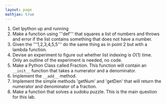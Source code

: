 ```yaml
---
layout: page
mathjax: true
---
```



<!-- Here is a link to the [Python/Numpy Tutorial](http://cs231n.github.io/python-numpy-tutorial/) covered in class.  -->

1. Get Ipython up and running
2. Make a function using '''def''' that squares a list of numbers and throws and error if the list contains something that does not have a number. 
3. Given the '''1,2,3,4,5,5''' do the same thing as in point 2 but with a lambda function.
4. Devise an experiment to figure out whether list indexing is $O(1)$ time. Only an outline of the experiment is needed, no code.
5. Make a Python Class called Fraction. This function will contain an `__init__` function that takes a numerator and a denominator.
6. Implement the `__add__` method.
98. Implement the simple methods 'getNum' and 'getDen' that will return the numerator and denominator of a fraction.
99. Make a function that solves a sudoku puzzle. This is the main question for this lab.